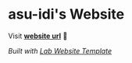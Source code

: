
# asu-idi's Website

Visit **[website url](#)** 🚀

_Built with [Lab Website Template](https://greene-lab.gitbook.io/lab-website-template-docs)_

